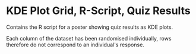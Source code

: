 # KDE Plot Grid, R-Script, Quiz Results

Contains the R script for a poster showing quiz results as KDE plots.

Each column of the dataset has been randomised individually, rows therefore do not correspond to an individual's response. 
